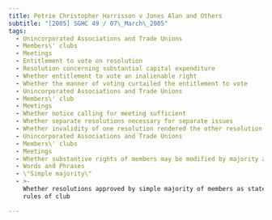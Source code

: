 ```yaml
---
title: Petrie Christopher Harrisson v Jones Alan and Others
subtitle: "[2005] SGHC 49 / 07\_March\_2005"
tags:
  - Unincorporated Associations and Trade Unions
  - Members\' clubs
  - Meetings
  - Entitlement to vote on resolution
  - Resolution concerning substantial capital expenditure
  - Whether entitlement to vote an inalienable right
  - Whether the manner of voting curtailed the entitlement to vote
  - Unincorporated Associations and Trade Unions
  - Members\' club
  - Meetings
  - Whether notice calling for meeting sufficient
  - Whether separate resolutions necessary for separate issues
  - Whether invalidity of one resolution rendered the other resolution void
  - Unincorporated Associations and Trade Unions
  - Members\' clubs
  - Meetings
  - Whether substantive rights of members may be modified by majority at meeting
  - Words and Phrases
  - \"Simple majority\"
  - >-
    Whether resolutions approved by simple majority of members as stated in
    rules of club

---
```


